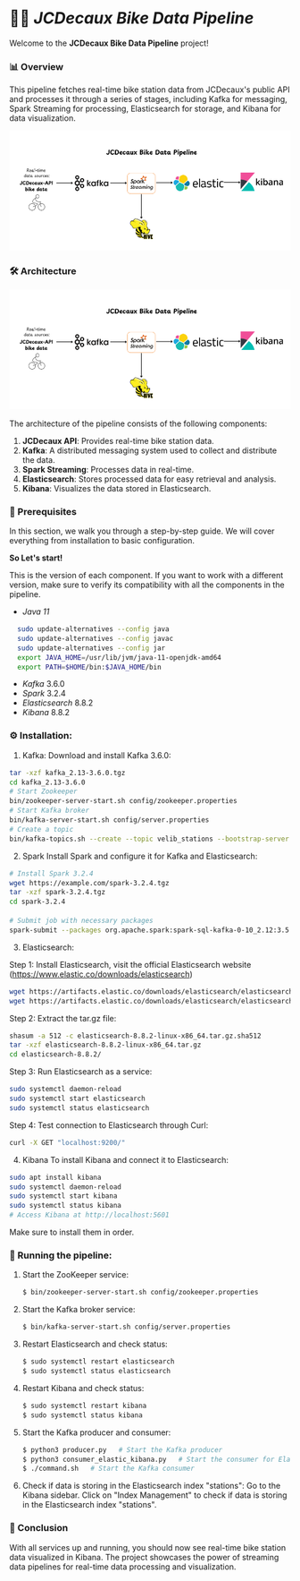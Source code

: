 # 🚴‍♂️ _JCDecaux Bike Data Pipeline_

Welcome to the **JCDecaux Bike Data Pipeline** project! 

### 📊 Overview
This pipeline fetches real-time bike station data from JCDecaux's public API and processes it through a series of stages, including Kafka for messaging, Spark Streaming for processing, Elasticsearch for storage, and Kibana for data visualization.

[![Watch the video](docs/jcdecaux-API.png)](docs/video-demonstration.mp4)
### 🛠 Architecture
![JCDecaux Bike Data Pipeline](docs/jcdecaux-API.png)

The architecture of the pipeline consists of the following components:
1. **JCDecaux API**: Provides real-time bike station data.
2. **Kafka**: A distributed messaging system used to collect and distribute the data.
3. **Spark Streaming**: Processes data in real-time.
4. **Elasticsearch**: Stores processed data for easy retrieval and analysis.
5. **Kibana**: Visualizes the data stored in Elasticsearch.
###  🧰 Prerequisites
In this section, we walk you through a step-by-step guide. We will cover everything from installation to basic configuration.

**So Let's start!**

This is the version of each component. If you want to work with a different version, make sure to verify its compatibility with all the components in the pipeline.
 * _Java 11_
```bash
  sudo update-alternatives --config java
  sudo update-alternatives --config javac
  sudo update-alternatives --config jar
  export JAVA_HOME=/usr/lib/jvm/java-11-openjdk-amd64
  export PATH=$HOME/bin:$JAVA_HOME/bin
  ```
* _Kafka_ 3.6.0
* _Spark_ 3.2.4
* _Elasticsearch_ 8.8.2
* _Kibana_ 8.8.2

### ⚙️ Installation:
1. Kafka:
Download and install Kafka 3.6.0:
```bash
tar -xzf kafka_2.13-3.6.0.tgz
cd kafka_2.13-3.6.0
# Start Zookeeper
bin/zookeeper-server-start.sh config/zookeeper.properties
# Start Kafka broker
bin/kafka-server-start.sh config/server.properties
# Create a topic
bin/kafka-topics.sh --create --topic velib_stations --bootstrap-server localhost:9092
```
2. Spark
Install Spark and configure it for Kafka and Elasticsearch:

```bash
# Install Spark 3.2.4
wget https://example.com/spark-3.2.4.tgz
tar -xzf spark-3.2.4.tgz
cd spark-3.2.4

# Submit job with necessary packages
spark-submit --packages org.apache.spark:spark-sql-kafka-0-10_2.12:3.5.0,org.elasticsearch:elasticsearch-spark-30_2.12:8.8.2

```
3. Elasticsearch:

 Step 1: Install Elasticsearch, visit the official Elasticsearch website (https://www.elastic.co/downloads/elasticsearch) 
```bash
wget https://artifacts.elastic.co/downloads/elasticsearch/elasticsearch-8.8.2-linux-x86_64.tar.gz
wget https://artifacts.elastic.co/downloads/elasticsearch/elasticsearch-8.8.2-linux-x86_64.tar.gz.sha512
```
 Step 2: Extract the tar.gz file:
 ```bash
shasum -a 512 -c elasticsearch-8.8.2-linux-x86_64.tar.gz.sha512 
tar -xzf elasticsearch-8.8.2-linux-x86_64.tar.gz
cd elasticsearch-8.8.2/
 ```
 Step 3: Run Elasticsearch as a service:
```bash
sudo systemctl daemon-reload
sudo systemctl start elasticsearch
sudo systemctl status elasticsearch
```
 Step 4: Test connection to Elasticsearch through Curl:
```bash
curl -X GET "localhost:9200/"
```
4. Kibana
To install Kibana and connect it to Elasticsearch:
```bash
sudo apt install kibana
sudo systemctl daemon-reload
sudo systemctl start kibana
sudo systemctl status kibana
# Access Kibana at http://localhost:5601
```
Make sure to install them in order.
### 🚀 Running the pipeline:
1. Start the ZooKeeper service:

   ```bash
   $ bin/zookeeper-server-start.sh config/zookeeper.properties
   ```
2. Start the Kafka broker service:
   
   ```bash
   $ bin/kafka-server-start.sh config/server.properties
   ```
3. Restart Elasticsearch and check status:
   ```bash
   $ sudo systemctl restart elasticsearch
   $ sudo systemctl status elasticsearch
   ```
4. Restart Kibana and check status:
   ```bash
   $ sudo systemctl restart kibana
   $ sudo systemctl status kibana
   ```
6. Start the Kafka producer and consumer:
   ```bash
   $ python3 producer.py   # Start the Kafka producer
   $ python3 consumer_elastic_kibana.py   # Start the consumer for Elasticsearch and Kibana
   $ ./command.sh   # Start the Kafka consumer
   ```
8. Check if data is storing in the Elasticsearch index "stations":
   Go to the Kibana sidebar.
   Click on "Index Management" to check if data is storing in the Elasticsearch index "stations".
### 📌 Conclusion
With all services up and running, you should now see real-time bike station data visualized in Kibana. The project showcases the power of streaming data pipelines for real-time data processing and visualization.